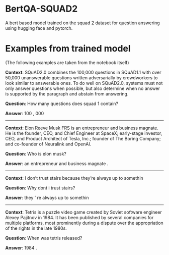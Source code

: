 # BertQA-SQUAD2
A bert based model trained on the squad 2 dataset for question answering using hugging face and pytorch.

# Examples from trained model
(The following examples are taken from the notebook itself)

**Context**: SQuAD2.0 combines the 100,000 questions in SQuAD1.1 with over 50,000 unanswerable questions written adversarially by crowdworkers to look similar to answerable ones. To do well on SQuAD2.0, systems must not only answer questions when possible, but also determine when no answer is supported by the paragraph and abstain from answering.

**Question**: How many questions does squad 1 contain?

**Answer**: 100 , 000
- - - -
**Context**: Elon Reeve Musk FRS is an entrepreneur and business magnate. He is the founder, CEO, and Chief Engineer at SpaceX; early-stage investor, CEO, and Product Architect of Tesla, Inc.; founder of The Boring Company; and co-founder of Neuralink and OpenAI.

**Question**: Who is elon musk?

**Answer**: an entrepreneur and business magnate .
- - - -
**Context**: I don’t trust stairs because they’re always up to somethin

**Question**: Why dont i trust stairs?

**Answer**: they ’ re always up to somethin
- - - -
**Context**: Tetris is a puzzle video game created by Soviet software engineer Alexey Pajitnov in 1984. It has been published by several companies for multiple platforms, most prominently during a dispute over the appropriation of the rights in the late 1980s.

**Question**: When was tetris released?

**Answer**: 1984 .

